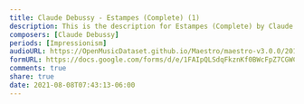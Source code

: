 ```yaml
---
title: Claude Debussy - Estampes (Complete) (1)
description: This is the description for Estampes (Complete) by Claude Debussy
composers: [Claude Debussy]
periods: [Impressionism]
audioURL: https://OpenMusicDataset.github.io/Maestro/maestro-v3.0.0/2014/MIDI-UNPROCESSED_09-10_R1_2014_MID--AUDIO_09_R1_2014_wav--4.midi
formURL: https://docs.google.com/forms/d/e/1FAIpQLSdqFkznKf0BWcFpZ7CGWCy48PwNc6Nm4YM_peGukrvmwuNuWg/viewform
comments: true
share: true
date: 2021-08-08T07:43:13-06:00
---
```

